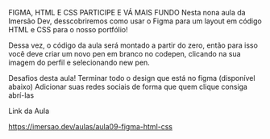 FIGMA, HTML E CSS
PARTICIPE E VÁ MAIS FUNDO
Nesta nona aula da Imersão Dev, desscobriremos como usar o Figma para um layout em código HTML e CSS para o nosso portfólio!

Dessa vez, o código da aula será montado a partir do zero, então para isso você deve criar um novo pen em branco no codepen, clicando na sua imagem do perfil e selecionando new pen.

Desafios desta aula!
Terminar todo o design que está no figma (disponível abaixo)
Adicionar suas redes sociais de forma que quem clique consiga abrí-las

Link da Aula

https://imersao.dev/aulas/aula09-figma-html-css
